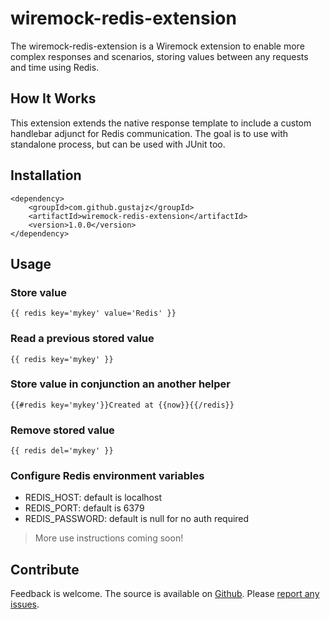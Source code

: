 # wiremock-redis-extension

The wiremock-redis-extension is a Wiremock extension to enable more complex responses and scenarios, storing values between any requests and time using Redis.



## How It Works

This extension extends the native response template to include a custom handlebar adjunct for Redis communication. The goal is to use with standalone process, but can be used with JUnit too.


## Installation

    <dependency>
        <groupId>com.github.gustajz</groupId>
        <artifactId>wiremock-redis-extension</artifactId>
        <version>1.0.0</version>
    </dependency>


## Usage

### Store value

    {{ redis key='mykey' value='Redis' }}

### Read a previous stored value

    {{ redis key='mykey' }}

### Store value in conjunction an another helper

    {{#redis key='mykey'}}Created at {{now}}{{/redis}}

### Remove stored value

    {{ redis del='mykey' }}

### Configure Redis environment variables

* REDIS_HOST: default is localhost
* REDIS_PORT: default is 6379
* REDIS_PASSWORD: default is null for no auth required

> More use instructions coming soon!


## Contribute

Feedback is welcome. The source is available on [Github](https://github.com/gustajz/wiremock-redis-extension). Please [report any issues](https://github.com/gustajz/wiremock-redis-extension/issues).
